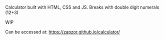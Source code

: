 Calculator built with HTML, CSS and JS. Breaks with double digit numerals (12+3) 

WIP

Can be accessed at: https://zapzor.github.io/calculator/
